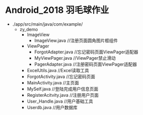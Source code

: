 Android_2018 羽毛球作业
======================
* ./app/src/main/java/com/example/
	* zy_demo
		* ImageView
			* ImageView.java 	//注册页面圆角图片框组件
		* ViewPager
			* ForgotAdapter.java    //忘记密码页面ViewPager适配器
			* MyViewPager.java	//ViewPager禁止滑动
			* PagerAdapter.java     //注册密码页面ViewPager适配器
		* ExcelUtils.java		//Excel读取工具
		* ForgotActivity.java		//忘记密码页面
		* MainActivity.java		//主页面
		* MySelf.java			//登陆完成用户信息页面
		* RegisterAcitvity.java		//注册用户页面
		* User_Handle.java		//用户基础工具
		* Userdb.java                   //用户数据库
